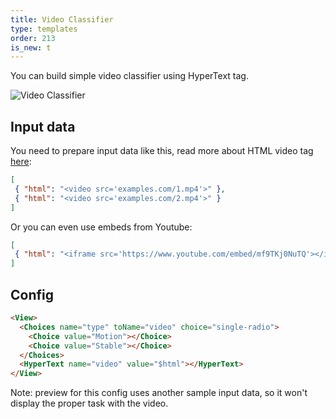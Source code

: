 ```yaml
---
title: Video Classifier
type: templates
order: 213
is_new: t
---
```


You can build simple video classifier using HyperText tag.

<img src="/images/screens/video_classification.png" class="img-template-example" title="Video Classifier" /> 

## Input data

You need to prepare input data like this, read more about HTML video tag 
<a href="https://www.w3schools.com/tags/att_video_src.asp">here</a>: 

```json 
[
 { "html": "<video src='examples.com/1.mp4'>" },
 { "html": "<video src='examples.com/2.mp4'>" }
]
```

Or you can even use embeds from Youtube:
 
```json 
[
 { "html": "<iframe src='https://www.youtube.com/embed/mf9TKj0NuTQ'></iframe>" }
]
```

## Config 

```html
<View>
  <Choices name="type" toName="video" choice="single-radio">
    <Choice value="Motion"></Choice>
    <Choice value="Stable"></Choice>
  </Choices>
  <HyperText name="video" value="$html"></HyperText>
</View>
```

Note: preview for this config uses another sample input data, so it won't display the proper task with the video.  
